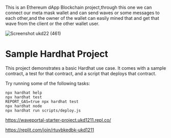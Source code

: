 This is an Ethereum dApp Blockchain project,through this one we can connect our meta mask wallet and can send waves or some messages to each other,and the owner of the wallet can easily mined that and get that wave from the client or the other wallet user.

![Screenshot ukd22 (461)](https://user-images.githubusercontent.com/111123125/226160651-e8253e7d-624a-4d06-bccf-dc06647a512f.png)

# Sample Hardhat Project

This project demonstrates a basic Hardhat use case. It comes with a sample contract, a test for that contract, and a script that deploys that contract.

Try running some of the following tasks:

```shell
npx hardhat help
npx hardhat test
REPORT_GAS=true npx hardhat test
npx hardhat node
npx hardhat run scripts/deploy.js
```



https://waveportal-starter-project.ukd1211.repl.co/


https://replit.com/join/rtuvbkedbk-ukd1211
